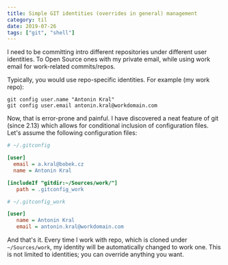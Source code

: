 ```yaml
---
title: Simple GIT identities (overrides in general) management
category: til
date: 2019-07-26
tags: ["git", "shell"]
---
```


I need to be committing intro different repositories under different user identities. To Open Source ones with my private email, while using work email for work-related commits/repos.

Typically, you would use repo-specific identities. For example (my work repo):

```shell
git config user.name "Antonin Kral"
git config user.email antonin.kral@workdomain.com
```

Now, that is error-prone and painful. I have discovered a neat feature of git (since 2.13) which allows for conditional inclusion of configuration files. Let's assume the following configuration files:

```ini
# ~/.gitconfig

[user]
  email = a.kral@bobek.cz
  name = Antonin Kral

[includeIf "gitdir:~/Sources/work/"]
   path = .gitconfig_work
```

```ini
# ~/.gitconfig_work

[user]
   name = Antonin Kral
   email = antonin.kral@workdomain.com
```

And that's it. Every time I work with repo, which is cloned under `~/Sources/work`, my identity will be automatically changed to work one. This is not limited to identities; you can override anything you want.
